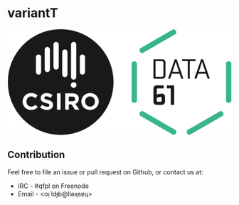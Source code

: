 # variantT

![CSIRO's Data61 Logo](https://raw.githubusercontent.com/qfpl/assets/master/data61-transparent-bg.png)

## Contribution

Feel free to file an issue or pull request on Github, or contact us at:
* IRC - #qfpl on Freenode
* Email - <oᴉ˙ldɟb@llǝʞsɐɥ>
